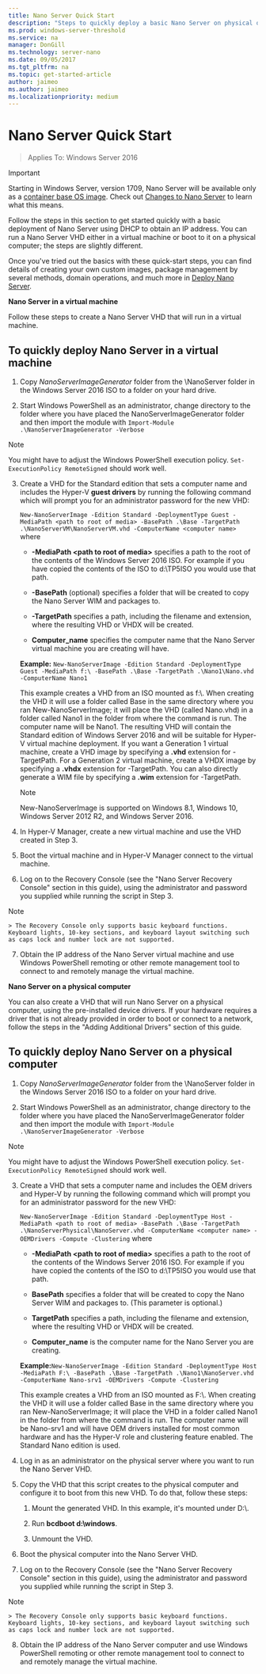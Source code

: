 ```yaml
---
title: Nano Server Quick Start
description: "Steps to quickly deploy a basic Nano Server on physical or virtual machines"
ms.prod: windows-server-threshold
ms.service: na
manager: DonGill
ms.technology: server-nano
ms.date: 09/05/2017
ms.tgt_pltfrm: na
ms.topic: get-started-article
author: jaimeo
ms.author: jaimeo
ms.localizationpriority: medium
---
```

# Nano Server Quick Start

>Applies To: Windows Server 2016

> [!IMPORTANT]
> Starting in Windows Server, version 1709, Nano Server will be available only as a [container base OS image](/virtualization/windowscontainers/quick-start/using-insider-container-images#install-base-container-image). Check out [Changes to Nano Server](nano-in-semi-annual-channel.md) to learn what this means. 

Follow the steps in this section to get started quickly with a basic deployment of Nano Server using DHCP to obtain an IP address. You can run a Nano Server VHD either in a virtual machine or boot to it on a physical computer; the steps are slightly different.

Once you've tried out the basics with these quick-start steps, you can find details of creating your own custom images, package management by several methods, domain operations, and much more in [Deploy Nano Server](Deploy-Nano-Server.md).
  
**Nano Server in a virtual machine**  
  
Follow these steps to create a Nano Server VHD that will run in a virtual machine.  
  
## To quickly deploy Nano Server in a virtual machine  
  
1.  Copy *NanoServerImageGenerator* folder from the \NanoServer folder in the Windows Server 2016 ISO to a folder on your hard drive.  
  
2.  Start Windows PowerShell as an administrator, change directory to the folder where you have placed the NanoServerImageGenerator folder and then import the module with `Import-Module .\NanoServerImageGenerator -Verbose`  
>[!NOTE]  
>You might have to adjust the Windows PowerShell execution policy. `Set-ExecutionPolicy RemoteSigned` should work well.  
  
3.  Create a VHD for the Standard edition that sets a computer name and includes the Hyper-V **guest drivers** by running the following command which will prompt you for an administrator password for the new VHD:  
  
    `New-NanoServerImage -Edition Standard -DeploymentType Guest -MediaPath <path to root of media> -BasePath .\Base -TargetPath .\NanoServerVM\NanoServerVM.vhd -ComputerName <computer name>` where  
  
    -   **-MediaPath <path to root of media\>** specifies a path to the root of the contents of the Windows Server 2016 ISO. For example if you have copied the contents of the ISO to d:\TP5ISO you would use that path.  
  
    -   **-BasePath** (optional) specifies a folder that will be created to copy the Nano Server WIM and packages to.  
  
    -   **-TargetPath** specifies a path, including the filename and extension, where the resulting VHD or VHDX will be created.  
  
    -   **Computer_name** specifies the computer name that the Nano Server virtual machine you are creating will have.  
  
    **Example:** `New-NanoServerImage -Edition Standard -DeploymentType Guest -MediaPath f:\ -BasePath .\Base -TargetPath .\Nano1\Nano.vhd -ComputerName Nano1`  
  
    This example creates a VHD from an ISO mounted as f:\\. When creating the VHD it will use a folder called Base in the same directory where you ran New-NanoServerImage; it will place the VHD (called Nano.vhd) in a folder called Nano1 in the folder from where the command is run. The computer name will be Nano1. The resulting VHD will contain the Standard edition of Windows Server 2016 and will be suitable for Hyper-V virtual machine deployment. If you want a Generation 1 virtual machine, create a VHD image by specifying a  **.vhd** extension for -TargetPath. For a Generation 2 virtual machine, create a VHDX image by specifying a  **.vhdx** extension for -TargetPath. You can also directly generate a WIM file by specifying a **.wim** extension for -TargetPath.  
  
    > [!NOTE]  
    > New-NanoServerImage is supported on Windows 8.1, Windows 10, Windows Server 2012 R2, and Windows Server 2016.  
  
4.  In Hyper-V Manager, create a new virtual machine and use the VHD created in Step 3.  
  
5.  Boot the virtual machine and in Hyper-V Manager connect to the virtual machine.  
  
6.  Log on to the Recovery Console (see the "Nano Server Recovery Console" section in this guide), using the administrator and password you supplied while running the script in Step 3.  
 > [!NOTE]  
    > The Recovery Console only supports basic keyboard functions. Keyboard lights, 10-key sections, and keyboard layout switching such as caps lock and number lock are not supported.
  
7.  Obtain the IP address of the Nano Server virtual machine and use Windows PowerShell remoting or other remote management tool to connect to and remotely manage the virtual machine.  
  
**Nano Server on a physical computer**  
  
You can also create a VHD that will run Nano Server on a physical computer, using the pre-installed device drivers. If your hardware requires a driver that is not already provided in order to boot or connect to a network, follow the steps in the "Adding Additional Drivers" section of this guide.  
  
## To quickly deploy Nano Server on a physical computer  
  
1.  Copy *NanoServerImageGenerator* folder from the \NanoServer folder in the Windows Server 2016 ISO to a folder on your hard drive.  
  
2.  Start Windows PowerShell as an administrator, change directory to the folder where you have placed the NanoServerImageGenerator folder and then import the module with `Import-Module .\NanoServerImageGenerator -Verbose`  
  
>[!NOTE]  
>You might have to adjust the Windows PowerShell execution policy. `Set-ExecutionPolicy RemoteSigned` should work well.  
  
3.  Create a VHD that sets a computer name and includes the OEM drivers and Hyper-V by running the following command which will prompt you for an administrator password for the new VHD:  
  
    `New-NanoServerImage -Edition Standard -DeploymentType Host -MediaPath <path to root of media> -BasePath .\Base -TargetPath .\NanoServerPhysical\NanoServer.vhd -ComputerName <computer name> -OEMDrivers -Compute -Clustering` where  
  
    -   **-MediaPath <path to root of media\>** specifies a path to the root of the contents of the Windows Server 2016 ISO. For example if you have copied the contents of the ISO to d:\TP5ISO you would use that path.  
  
    -   **BasePath** specifies a folder that will be created to copy the Nano Server WIM and packages to. (This parameter is optional.)  
  
    -   **TargetPath** specifies a path, including the filename and extension, where the resulting VHD or VHDX will be created.  
  
    -   **Computer_name** is the computer name for the Nano Server you are creating.  
  
    **Example:**`New-NanoServerImage -Edition Standard -DeploymentType Host -MediaPath F:\ -BasePath .\Base -TargetPath .\Nano1\NanoServer.vhd -ComputerName Nano-srv1 -OEMDrivers -Compute -Clustering`  
  
    This example creates a VHD from an ISO mounted as F:\\. When creating the VHD it will use a folder called Base in the same directory where you ran New-NanoServerImage; it will place the VHD in a folder called Nano1 in the folder from where the command is run. The computer name will be Nano-srv1 and will have OEM drivers installed for most common hardware and has the Hyper-V role and clustering feature enabled. The Standard Nano edition is used.  
  
4.  Log in as an administrator on the physical server where you want to run the Nano Server VHD.  
  
5.  Copy the VHD that this script creates to the physical computer and configure it to boot from this new VHD. To do that, follow these steps:  
  
    1.  Mount the generated VHD. In this example, it's mounted under D:\\.  
  
    2.  Run **bcdboot d:\windows**.  
  
    3.  Unmount the VHD.  
  
6.  Boot the physical computer into the Nano Server VHD.  
  
7.  Log on to the Recovery Console (see the "Nano Server Recovery Console" section in this guide), using the administrator and password you supplied while running the script in Step 3.
> [!NOTE]  
    > The Recovery Console only supports basic keyboard functions. Keyboard lights, 10-key sections, and keyboard layout switching such as caps lock and number lock are not supported. 
  
8.  Obtain the IP address of the Nano Server computer and use Windows PowerShell remoting or other remote management tool to connect to and remotely manage the virtual machine.  
